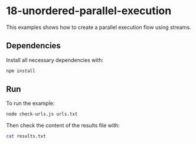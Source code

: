 # 18-unordered-parallel-execution

This examples shows how to create a parallel execution flow using streams.


## Dependencies

Install all necessary dependencies with:

```bash
npm install
```


## Run

To run the example:

```bash
node check-urls.js urls.txt
```

Then check the content of the results file with:

```bash
cat results.txt
```
